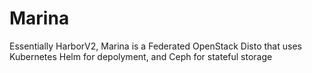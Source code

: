 # Marina

Essentially HarborV2, Marina is a Federated OpenStack Disto that uses Kubernetes Helm for depolyment, and Ceph for stateful storage
